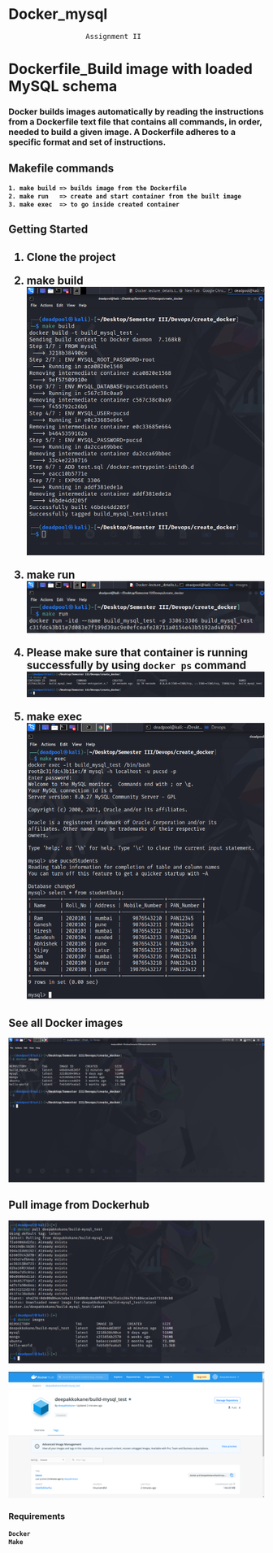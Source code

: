 <h1> Docker_mysql   </h1>
 
<pre>                  Assignment_II       </pre>
# Dockerfile_Build image with loaded MySQL schema


<h3><b>Docker builds images automatically by reading the instructions from a Dockerfile  text file that contains all commands, in order, needed to build a given image. A Dockerfile adheres to a specific format and set of instructions.
</h3>

## Makefile commands
```
1. make build => builds image from the Dockerfile
2. make run   => create and start container from the built image
3. make exec  => to go inside created container
```

## Getting Started
<h2>

1. Clone the project

2. make build
![](./images/make_build.png)

3. make run
![](./images/make_run.png)

4. Please make sure that container is running successfully by using `docker ps` command
![](./images/docker_ps.png)

5. make exec
![](./images/make_exec_run.png)

</h2>

## See all Docker images
![](./images/see_docker_image.png)

## Pull image from Dockerhub 
![](./images/pull_from_dockerhub.png)

![](./images/build_mysql_test.png)



### Requirements
```
Docker
Make
```



